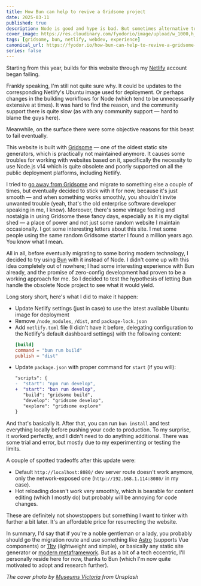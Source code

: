 ```yaml
---
title: How Bun can help to revive a Gridsome project
date: 2025-03-11
published: true
description: Node is good and hype is bad. But sometimes alternative tools can help you in unexpected ways when you get stuck.
cover_image: https://res.cloudinary.com/fyodorio/image/upload/w_1000,h_420,c_fill,g_auto,q_auto,f_auto/v1735586201/mQJCWimuLFg_yqjvqs.jpg
tags: [gridsome, bun, netlify, webdev, experience]
canonical_url: https://fyodor.io/how-bun-can-help-to-revive-a-gridsome-project/
series: false
---
```


Starting from this year, builds for this website through my [Netlify](http://netlify.com) account began failing.

Frankly speaking, I'm still not quite sure why. It could be updates to the corresponding Netlify's Ubuntu image used for deployment. Or perhaps changes in the building workflows for Node (which tend to be unnecessarily extensive at times). It was hard to find the reason, and the community support there is quite slow (as with any community support — hard to blame the guys here).

Meanwhile, on the surface there were some objective reasons for this beast to fail eventually.

This website is built with [Gridsome](https://gridsome.org) — one of the oldest static site generators, which is practically not maintained anymore. It causes some troubles for working with websites based on it, specifically the necessity to use Node.js v14 which is quite obsolete and poorly supported on all the public deployment platforms, including Netlify.

I tried to [go away from Gridsome](https://fyodor.io/migration-from-gridsome-to-astro/) and migrate to something else a couple of times, but eventually decided to stick with it for now, because it's just smooth — and when something works smoothly, you shouldn't invite unwanted trouble (yeah, that's the old enterprise software developer speaking in me, I know). Moreover, there's some vintage feeling and nostalgia in using Gridsome these fancy days, especially as it is my digital shed — a place of power and not just some random website I maintain occasionally. I got some interesting letters about this site. I met some people using the same random Gridsome starter I found a million years ago. You know what I mean.

All in all, before eventually migrating to some boring modern technology, I decided to try using [Bun](https://bun.sh) with it instead of Node. I didn't come up with this idea completely out of nowhere; I had some interesting experience with Bun already, and the promise of zero-config development had proven to be a working approach for me. So I decided to test the hypothesis of letting Bun handle the obsolete Node project to see what it would yield.

Long story short, here's what I did to make it happen:

* Update Netlify settings (just in case) to use the latest available Ubuntu image for deployment
* Remove `/node_modules`, `/dist`, and `package-lock.json`
* Add `netlify.toml` file (I didn't have it before, delegating configuration to the Netlify's default dashboard settings) with the following content:
    ```toml
    [build]
    command = "bun run build"
    publish = "dist"
    ```
* Update `package.json` with proper command for `start` (if you will):
    ```diff
    "scripts": {
    -  "start": "npm run develop",
    +  "start": "bun run develop",
       "build": "gridsome build",
       "develop": "gridsome develop",
       "explore": "gridsome explore"
    }
    ```

And that's basically it. After that, you can run `bun install` and test everything locally before pushing your code to production. To my surprise, it worked perfectly, and I didn't need to do anything additional. There was some trial and error, but mostly due to my experimenting or testing the limits.

A couple of spotted tradeoffs after this update were:

* Default `http://localhost:8080/` dev server route doesn't work anymore, only the network-exposed one (`http://192.168.1.114:8080/` in my case).
* Hot reloading doesn't work very smoothly, which is bearable for content editing (which I mostly do) but probably will be annoying for code changes.

These are definitely not showstoppers but something I want to tinker with further a bit later. It's an affordable price for resurrecting the website.

In summary, I'd say that if you're a noble gentleman or a lady, you probably should go the migration route and use something like [Astro](https://astro.build) (supports Vue components) or [11ty](https://www.11ty.dev) (lightweight and simple), or basically any static site generator or [modern metaframework](https://metaframe.works/comparison/). But as a bit of a tech eccentric, I'll personally reside here for now, thanks to Bun (which I'm now quite motivated to adopt and research further).

_The cover photo by [Museums Victoria](https://unsplash.com/@museumsvictoria) from Unsplash_
